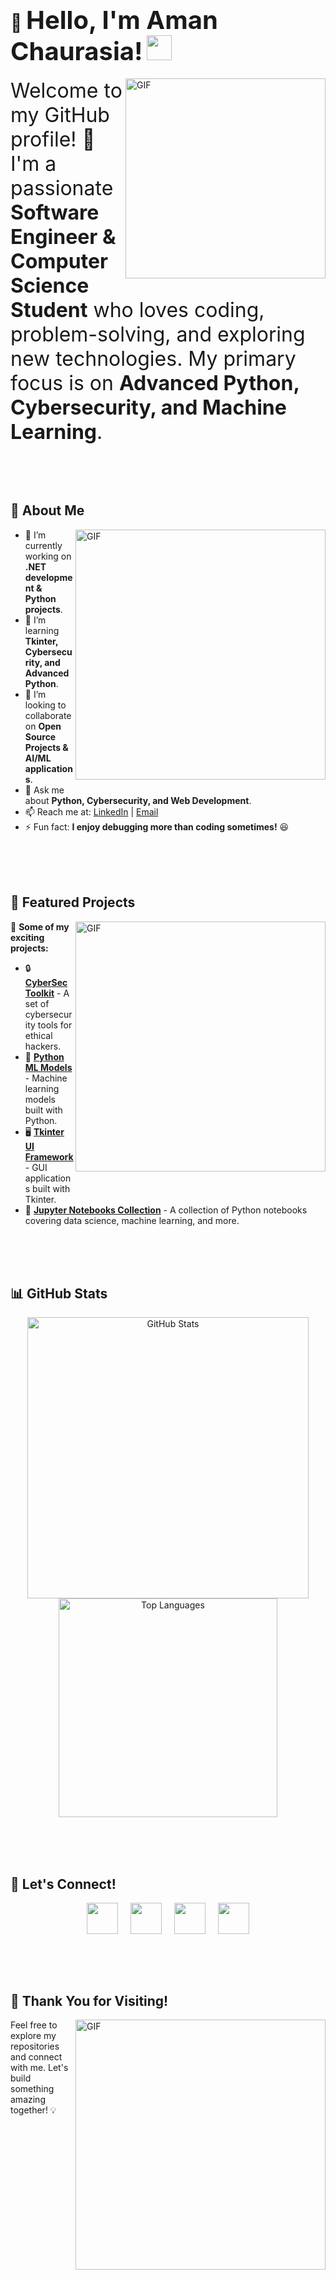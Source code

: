 # 👋 <span title="Keep coding, keep growing!" style="font-size: 40px;">Hello, I'm Aman Chaurasia!</span> <img src="https://media.giphy.com/media/hvRJCLFzcasrR4ia7z/giphy.gif" width="40">

<img align="right" alt="GIF" src="https://media.giphy.com/media/13HgwGsXF0aiGY/giphy.gif" width="320" style="margin-bottom: 20px;"/>

<span style="font-size: 32px;">Welcome to my GitHub profile! 🚀 I'm a passionate **Software Engineer & Computer Science Student** who loves coding, problem-solving, and exploring new technologies. My primary focus is on **Advanced Python, Cybersecurity, and Machine Learning**.</span>

<br><br><br>

## 🌟 About Me

<img align="right" alt="GIF" src="https://media.giphy.com/media/qgQUggAC3Pfv687qPC/giphy.gif" width="400" style="margin-bottom: 20px;"/>

- 🔭 I’m currently working on **.NET development & Python projects**.
- 🌱 I’m learning **Tkinter, Cybersecurity, and Advanced Python**.
- 👯 I’m looking to collaborate on **Open Source Projects & AI/ML applications**.
- 💬 Ask me about **Python, Cybersecurity, and Web Development**.
- 📫 Reach me at: [LinkedIn](https://www.linkedin.com/in/amanchaurasia07/) | [Email](mailto:your.email@example.com)
- ⚡ Fun fact: **I enjoy debugging more than coding sometimes!** 😆

<br><br><br>

## 📂 Featured Projects

<img align="right" alt="GIF" src="https://media.giphy.com/media/L1R1tvI9svkIWwpVYr/giphy.gif" width="400" style="margin-bottom: 20px;"/>

🚀 **Some of my exciting projects:**

- 🔒 [**CyberSec Toolkit**](https://github.com/aman-1111/Advanced-Port-Scanner) - A set of cybersecurity tools for ethical hackers.
- 🤖 [**Python ML Models**](https://github.com/AmanChaurasia/Python-ML-Models) - Machine learning models built with Python.
- 🖥️ [**Tkinter UI Framework**](https://github.com/aman-1111/password-strength-checker) - GUI applications built with Tkinter.
- 📓 [**Jupyter Notebooks Collection**](https://github.com/aman-1111/Jupyter-Notebooks-Collection) - A collection of Python notebooks covering data science, machine learning, and more.

<br><br><br>

## 📊 GitHub Stats

<p align="center">
  <img src="https://github-readme-stats.vercel.app/api?username=AmanChaurasia&show_icons=true&theme=radical" alt="GitHub Stats" width="450"/>
  <img src="https://github-readme-stats.vercel.app/api/top-langs/?username=AmanChaurasia&layout=compact&theme=radical" alt="Top Languages" width="350"/>
</p>

<br><br><br>

## 🤝 Let's Connect!

<p align="center" style="display: flex; justify-content: center; gap: 20px;">
  <a href="https://twitter.com/your_twitter_handle" target="_blank"><img src="https://img.icons8.com/plasticine/100/000000/twitter.png" width="50" /></a>
  <a href="https://www.instagram.com/your_instagram_handle/" target="_blank"><img src="https://img.icons8.com/plasticine/100/000000/instagram-new.png" width="50" /></a>
  <a href="https://www.linkedin.com/in/amanchaurasia" target="_blank"><img src="https://img.icons8.com/plasticine/100/000000/linkedin.png" width="50" /></a>
  <a href="mailto:amanchaurasia687@gmail.com" target="_blank"><img src="https://img.icons8.com/plasticine/100/000000/gmail.png" width="50" /></a>
</p>

<br><br><br>

## 🎉 Thank You for Visiting!

<img align="right" alt="GIF" src="https://media.giphy.com/media/jpVnC65DmYeyRL4LHS/giphy.gif" width="400" style="margin-bottom: 20px;"/>

Feel free to explore my repositories and connect with me. Let's build something amazing together! 💡
